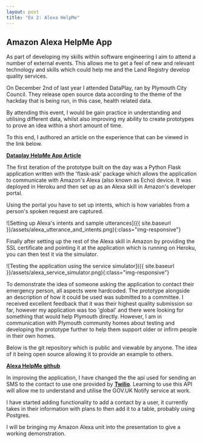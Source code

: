```yaml
---
layout: post
title: "Ex 2: Alexa HelpMe"
---
```


## Amazon Alexa HelpMe App

As part of developing my skills within software engineering I aim to attend a number of external events.  This allows me to get a feel of new and relevant technology and skills which could help me and the Land Registry develop quality services.

On December 2nd of last year I attended DataPlay, ran by Plymouth City Council.  They release open source data according to the theme of the hackday that is being run, in this case, health related data.

By attending this event, I would be gain practice in understanding and utilising different data, whilst also improving my ability to create prototypes to prove an idea within a short amount of time.

To this end, I authored an article on the experience that can be viewed in the link below.

<b>
    <a href="https://medium.com/@Pheonnexx/data-play-helpme-app-949487637206#.p0mj7n8l5">Dataplay HelpMe App Article</a>
</b>

The first iteration of the prototype built on the day was a Python Flask application written with the 'flask-ask' package which allows the application to communicate with Amazon's Alexa (also known as Echo) device.  It was deployed in Heroku and then set up as an Alexa skill in Amazon's developer portal.

Using the portal you have to set up intents, which is how variables from a person's spoken request are captured.

![Setting up Alexa's intents and sample utterances]({{ site.baseurl }}/assets/alexa_utterance_and_intents.png){:class="img-responsive"}

Finally after setting up the rest of the Alexa skill in Amazon by providing the SSL certificate and pointing it at the application which is running on Heroku, you can then test it via the simulator.

![Testing the application using the service simulator]({{ site.baseurl }}/assets/alexa_service_simulator.png){:class="img-responsive"}

To demonstrate the idea of someone asking the application to contact their emergency person, all aspects were hardcoded.  The prototype alongside an description of how it could be used was submitted to a committee.  I received excellent feedback that it was their highest quality submission so far, however my application was too 'global' and there were looking for something that would help Plymouth directly.  However, I am in communication with Plymouth community homes about testing and developing the prototype further to help them support older or infirm people in their own homes.

Below is the git repository which is public and viewable by anyone.  The idea of it being open source allowing it to provide an example to others.

<b>
    <a href="https://github.com/Pheonnexx/alexa_helpme">Alexa HelpMe github</a>
</b>

In improving the application, I have changed the the api used for sending an SMS to the contact to use one provided by <b><a href="https://www.twilio.com">Twilio</a></b>.  Learning to use this API will allow me to understand and utilise the GOV.UK Notify service at work.

I have started adding functionality to add a contact by a user, it currently takes in their information with plans to then add it to a table, probably using Postgres.

I will be bringing my Amazon Alexa unit into the presentation to give a working demonstration.
